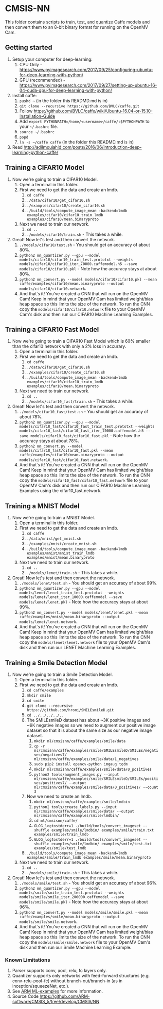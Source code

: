 # CMSIS-NN

This folder contains scripts to train, test, and quantize Caffe models and then convert them to an 8-bit binary format for running on the OpenMV Cam.

## Getting started
1. Setup your computer for deep-learning:
    1. CPU Only - https://www.pyimagesearch.com/2017/09/25/configuring-ubuntu-for-deep-learning-with-python/
    2. GPU (recommended) - https://www.pyimagesearch.com/2017/09/27/setting-up-ubuntu-16-04-cuda-gpu-for-deep-learning-with-python/
2. Install caffe:
    1. `pushd ~` (in the folder this READMD.md is in)
    2. `git clone --recursive https://github.com/BVLC/caffe.git`
    3. Follow https://github.com/BVLC/caffe/wiki/Ubuntu-16.04-or-15.10-Installation-Guide
    4. Add `export PYTHONPATH=/home/<username>/caffe/:$PYTHONPATH` to your `~/.bashrc` file.
    5. `source ~/.bashrc`
    6. `popd`
    7. `ln -s ~/caffe caffe` (in the folder this READMD.md is in)
3. Read http://adilmoujahid.com/posts/2016/06/introduction-deep-learning-python-caffe/

## Training a CIFAR10 Model
1. Now we're going to train a CIFAR10 Model.
    1. Open a terminal in this folder.
    2. First we need to get the data and create an lmdb.
        1. `cd caffe`
        2. `./data/cifar10/get_cifar10.sh`
        3. `./examples/cifar10/create_cifar10.sh`
        4. `./build/tools/compute_image_mean -backend=lmdb examples/cifar10/cifar10_train_lmdb examples/cifar10/mean.binaryproto`
    3. Next we need to train our network.
        1. `cd ..`
        2. `./models/cifar10/train.sh` - This takes a while.
2. Great! Now let's test and then convert the network.
    1. `./models/cifar10/test.sh` - You should get an accuracy of about 80%.
    2. `python2 nn_quantizer.py --gpu --model models/cifar10/cifar10_train_test.prototxt --weights models/cifar10/cifar10_iter_70000.caffemodel.h5 --save models/cifar10/cifar10.pkl` - Note how the accuracy stays at about 80%.
    3. `python2 nn_convert.py --model models/cifar10/cifar10.pkl --mean caffe/examples/cifar10/mean.binaryproto --output models/cifar10/cifar10.network`.
    4. And that's it! You've created a CNN that will run on the OpenMV Cam! Keep in mind that your OpenMV Cam has limited weight/bias heap space so this limits the size of the network. To run the CNN copy the `models/cifar10/cifar10.network` file to your OpenMV Cam's disk and then run our CIFAR10 Machine Learning Examples.

## Training a CIFAR10 Fast Model
1. Now we're going to train a CIFAR10 Fast Model which is 60% smaller than the cifar10 network with only a 2% loss in accurary.
    1. Open a terminal in this folder.
    2. First we need to get the data and create an lmdb.
        1. `cd caffe`
        2. `./data/cifar10/get_cifar10.sh`
        3. `./examples/cifar10/create_cifar10.sh`
        4. `./build/tools/compute_image_mean -backend=lmdb examples/cifar10/cifar10_train_lmdb examples/cifar10/mean.binaryproto`
    3. Next we need to train our network.
        1. `cd ..`
        2. `./models/cifar10_fast/train.sh` - This takes a while.
2. Great! Now let's test and then convert the network.
    1. `./models/cifar10_fast/test.sh` - You should get an accuracy of about 78%.
    2. `python2 nn_quantizer.py --gpu --model models/cifar10_fast/cifar10_fast_train_test.prototxt --weights models/cifar10_fast/cifar10_fast_iter_70000.caffemodel.h5 --save models/cifar10_fast/cifar10_fast.pkl` - Note how the accuracy stays at about 78%.
    3. `python2 nn_convert.py --model models/cifar10_fast/cifar10_fast.pkl --mean caffe/examples/cifar10/mean.binaryproto --output models/cifar10_fast/cifar10_fast.network`.
    4. And that's it! You've created a CNN that will run on the OpenMV Cam! Keep in mind that your OpenMV Cam has limited weight/bias heap space so this limits the size of the network. To run the CNN copy the `models/cifar10_fast/cifar10_fast.network` file to your OpenMV Cam's disk and then run our CIFAR10 Machine Learning Examples using the cifar10_fast.network.

## Training a MNIST Model
1. Now we're going to train a MNIST Model.
    1. Open a terminal in this folder.
    2. First we need to get the data and create an lmdb.
        1. `cd caffe`
        2. `./data/mnist/get_mnist.sh`
        3. `./examples/mnist/create_mnist.sh`
        4. `./build/tools/compute_image_mean -backend=lmdb examples/mnist/mnist_train_lmdb examples/mnist/mean.binaryproto`
    3. Next we need to train our network.
        1. `cd ..`
        2. `./models/lenet/train.sh` - This takes a while.
2. Great! Now let's test and then convert the network.
    1. `./models/lenet/test.sh` - You should get an accuracy of about 99%.
    2. `python2 nn_quantizer.py --gpu --model models/lenet/lenet_train_test.prototxt --weights models/lenet/lenet_iter_10000.caffemodel --save models/lenet/lenet.pkl` - Note how the accuracy stays at about 99%.
    3. `python2 nn_convert.py --model models/lenet/lenet.pkl --mean caffe/examples/mnist/mean.binaryproto --output models/lenet/lenet.network`.
    4. And that's it! You've created a CNN that will run on the OpenMV Cam! Keep in mind that your OpenMV Cam has limited weight/bias heap space so this limits the size of the network. To run the CNN copy the `models/lenet/lenet.network` file to your OpenMV Cam's disk and then run our LENET Machine Learning Examples.

## Training a Smile Detection Model
1. Now we're going to train a Smile Detection Model.
    1. Open a terminal in this folder.
    2. First we need to get the data and create an lmdb.
        1. `cd caffe/examples`
        2. `mkdir smile`
        3. `cd smile`
        4. `git clone --recursive https://github.com/hromi/SMILEsmileD.git`
        5. `cd ../../../../..`
        6. The SMILEsmileD dataset has about ~3K positive images and ~9K negative images so we need to augment our positive image dataset so that it is about the same size as our negative image dataset.
            1. `mkdir ml/cmsisnn/caffe/examples/smile/data`
            2. `cp -r ml/cmsisnn/caffe/examples/smile/SMILEsmileD/SMILEs/negatives/negatives7/ ml/cmsisnn/caffe/examples/smile/data/1_negatives`
            3. `sudo pip2 install opencv-python imgaug tqdm`
            4. `mkdir ml/cmsisnn/caffe/examples/smile/data/0_positives`
            5. `python2 tools/augment_images.py --input ml/cmsisnn/caffe/examples/smile/SMILEsmileD/SMILEs/positives/positives7/ --output ml/cmsisnn/caffe/examples/smile/data/0_positives/ --count 3`
        7. Now we need to create an lmdb.
            1. `mkdir ml/cmsisnn/caffe/examples/smile/lmdbin`
            2. `python2 tools/create_labels.py --input ml/cmsisnn/caffe/examples/smile/data/ --output ml/cmsisnn/caffe/examples/smile/lmdbin/`
            3. `cd ml/cmsisnn/caffe/`
            4. `GLOG_logtostderr=1 ./build/tools/convert_imageset --shuffle examples/smile/lmdbin/ examples/smile/train.txt examples/smile/train_lmdb`
            5. `GLOG_logtostderr=1 ./build/tools/convert_imageset --shuffle examples/smile/lmdbin/ examples/smile/test.txt examples/smile/test_lmdb`
        8. `./build/tools/compute_image_mean -backend=lmdb examples/smile/train_lmdb examples/smile/mean.binaryproto`
    3. Next we need to train our network.
        1. `cd ..`
        2. `./models/smile/train.sh` - This takes a while.
2. Great! Now let's test and then convert the network.
    1. `./models/smile/test.sh` - You should get an accuracy of about 96%.
    2. `python2 nn_quantizer.py --gpu --model models/smile/smile_train_test.prototxt --weights models/smile/smile_iter_200000.caffemodel --save models/smile/smile.pkl` - Note how the accuracy stays at about 96%.
    3. `python2 nn_convert.py --model models/smile/smile.pkl --mean caffe/examples/smile/mean.binaryproto --output models/smile/smile.network`.
    4. And that's it! You've created a CNN that will run on the OpenMV Cam! Keep in mind that your OpenMV Cam has limited weight/bias heap space so this limits the size of the network. To run the CNN copy the `models/smile/smile.network` file to your OpenMV Cam's disk and then run our Smile Machine Learning Example.

### Known Limitations 
1. Parser supports conv, pool, relu, fc layers only.
2. Quantizer supports only networks with feed-forward structures (e.g. conv-relu-pool-fc)  without branch-out/branch-in (as in inception/squeezeNet, etc.).
3. See [ARM ML-examples](https://github.com/ARM-software/ML-examples/tree/master/cmsisnn-cifar10) for more information.
4. Source Code https://github.com/ARM-software/CMSIS_5/tree/develop/CMSIS/NN
